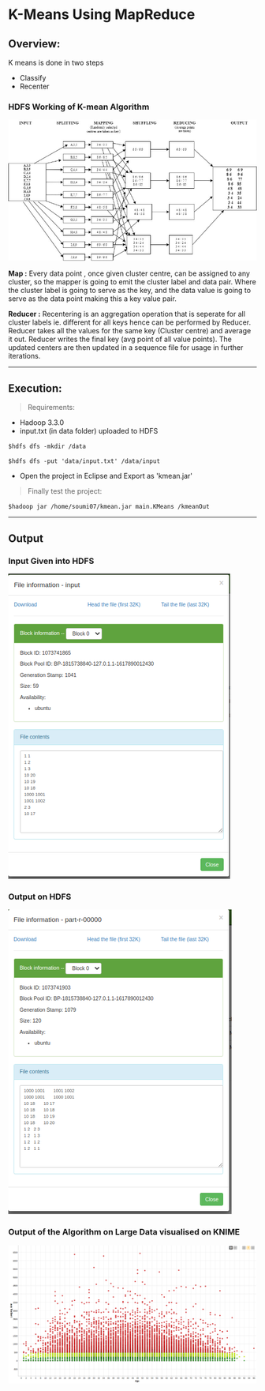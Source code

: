 # K-Means Using MapReduce

## Overview:
K means is done in two steps 
 - Classify
 - Recenter

### **HDFS Working of K-mean Algorithm**
![Input](img/word_count.jpg "Input")

**Map :** Every data point , once given cluster centre, can be assigned to any cluster, so the mapper is going to emit the cluster label and data pair. Where the cluster label is going to serve as the key, and the data value is going to serve as the data point making this a key value pair.

**Reducer :** Recentering is an aggregation operation that is seperate for all cluster labels ie. different for all keys hence can be performed by Reducer. Reducer takes all the values for the same key (Cluster centre) and average it out. Reducer writes the final key (avg point of all value points). The updated centers are then updated in a sequence file for usage in further iterations.

- - - -
## Execution:

> Requirements:
- Hadoop 3.3.0
- input.txt (in data folder) uploaded to HDFS
```
$hdfs dfs -mkdir /data
``` 
```
$hdfs dfs -put 'data/input.txt' /data/input
``` 
- Open the project in Eclipse and Export as 'kmean.jar'

> Finally test the project:
```
$hadoop jar /home/soumi07/kmean.jar main.KMeans /kmeanOut
```
- - - -
## Output

### **Input Given into HDFS**
![Input](img/Input.png "Input")

### **Output on HDFS**
![Output](img/output.png "Output")

### **Output of the Algorithm on Large Data visualised on KNIME**
![Output](img/Large_Data_K-mean.png "Output")
